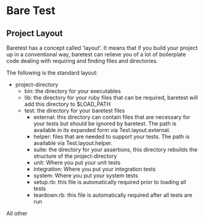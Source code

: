 Bare Test
=========



Project Layout
--------------

Baretest has a concept called 'layout'. It means that if you build your project up in a conventional
way, baretest can relieve you of a lot of boilerplate code dealing with requiring and finding files
and directories.

The following is the standard layout:

* project-directory
  * bin:  the directory for your executables
  * lib:  the directory for your ruby files that can be required, baretest will add this directory to
          $LOAD_PATH
  * test: the directory for your baretest files
    * external:    this directory can contain files that are necessary for your tests but should be
                   ignored by baretest.
                   The path is available in its expanded form via Test.layout.external.
    * helper:      files that are needed to support your tests.
                   The path is available via Test.layout.helper.
    * suite:       the directory for your assertions, this directory rebuilds the structure of the
                   project-directory
    * unit:        Where you put your unit tests
    * integration: Where you put your integration tests
    * system:      Where you put your system tests
    * setup.rb:    this file is automatically required prior to loading all tests
    * teardown.rb: this file is automatically required after all tests are run

All other 